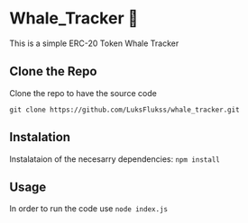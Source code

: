 # Whale_Tracker 🐋
This is a simple ERC-20 Token Whale Tracker
## Clone the Repo
Clone the repo to have the source code
```
git clone https://github.com/LuksFlukss/whale_tracker.git
```

## Instalation
Instalataion of the necesarry dependencies: ```npm install```

## Usage
In order to run the code use ```node index.js```
